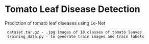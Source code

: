 # Tomato Leaf Disease Detection
Prediction of tomato leaf diseases using Le-Net 

     dataset.tar.gz - .jpg images of 10 classes of tomato leaves
     training_data.py - to generate train images and train labels
